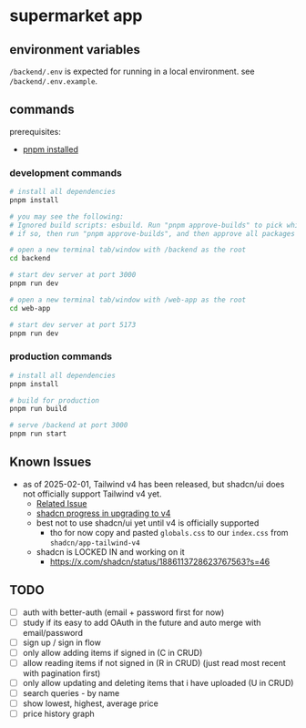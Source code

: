 # supermarket app

## environment variables

`/backend/.env` is expected for running in a local environment. see `/backend/.env.example`.

## commands

prerequisites: 
- [pnpm installed](https://pnpm.io/installation)

### development commands

```bash
# install all dependencies
pnpm install

# you may see the following:
# Ignored build scripts: esbuild. Run "pnpm approve-builds" to pick which dependencies should be allowed to run scripts.
# if so, then run "pnpm approve-builds", and then approve all packages to build
```

```bash
# open a new terminal tab/window with /backend as the root
cd backend

# start dev server at port 3000
pnpm run dev
```

```bash
# open a new terminal tab/window with /web-app as the root
cd web-app

# start dev server at port 5173
pnpm run dev
```

### production commands

```bash
# install all dependencies
pnpm install

# build for production
pnpm run build

# serve /backend at port 3000
pnpm run start
```

## Known Issues
- as of 2025-02-01, Tailwind v4 has been released, but shadcn/ui does not officially support Tailwind v4 yet.
    - [Related Issue](https://github.com/shadcn-ui/ui/discussions/2996)
    - [shadcn progress in upgrading to v4](https://github.com/shadcn/app-tailwind-v4)
    - best not to use shadcn/ui yet until v4 is officially supported
        - tho for now copy and pasted `globals.css` to our `index.css` from `shadcn/app-tailwind-v4`
    - shadcn is LOCKED IN and working on it
        - https://x.com/shadcn/status/1886113728623767563?s=46

## TODO

- [ ] auth with better-auth (email + password first for now)
- [ ] study if its easy to add OAuth in the future and auto merge with email/password
- [ ] sign up / sign in flow
- [ ] only allow adding items if signed in (C in CRUD)
- [ ] allow reading items if not signed in (R in CRUD) (just read most recent with pagination first)
- [ ] only allow updating and deleting items that i have uploaded (U in CRUD)
- [ ] search queries - by name
- [ ] show lowest, highest, average price
- [ ] price history graph
